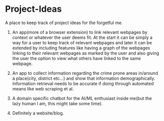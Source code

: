 # Project-Ideas
A place to keep track of project ideas for the forgetful me.

1. An app(more of a browser extension) to link relevant webpages by context or whatever the user deems fit. At the start it can
be simply a way for a user to keep track of relevant webpages and later it can be extended by including features like having a
graph of the webpages linking to their relevant webpages as marked by the user and also giving the user the option to view what
others have linked to the same webpage.

2. An app to collect information regarding the crime prone areas in/around a place(city, district etc...) and show that information demographically. Information retrieval needs to be accurate if doing through automated means like web scraping et al.

3. A domain specific chatbot for the AI/ML enthusiast inside me(but the lazy human I am, this might take some time).

4. Definitely a website/blog.

